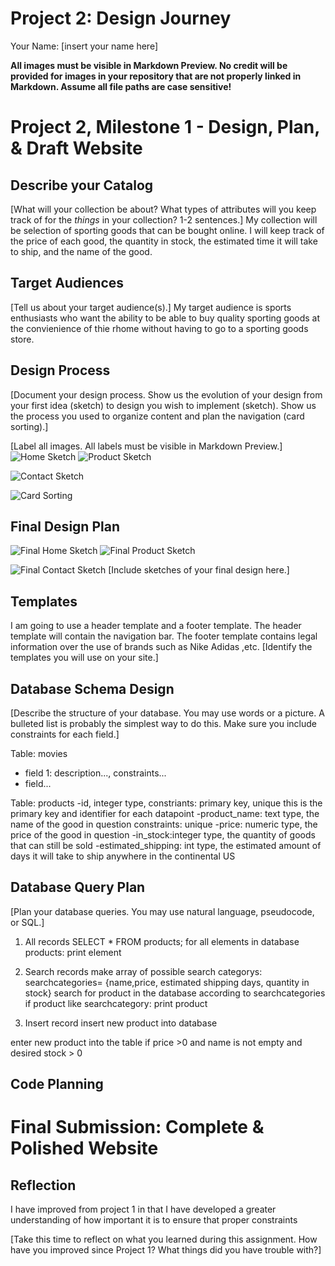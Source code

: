 # Project 2: Design Journey

Your Name: [insert your name here]

**All images must be visible in Markdown Preview. No credit will be provided for images in your repository that are not properly linked in Markdown. Assume all file paths are case sensitive!**

# Project 2, Milestone 1 - Design, Plan, & Draft Website

## Describe your Catalog

[What will your collection be about? What types of attributes will you keep track of for the *things* in your collection? 1-2 sentences.]
My collection will be selection of sporting goods that can be bought online.
I will keep track of the price of each good, the quantity in stock, the estimated time it will take to ship, and the name of the good.

## Target Audiences

[Tell us about your target audience(s).]
My target audience is sports enthusiasts who want the ability to be able to buy quality sporting goods at the convienience of thie rhome without having to go to a sporting goods store.


## Design Process

[Document your design process. Show us the evolution of your design from your first idea (sketch) to design you wish to implement (sketch). Show us the process you used to organize content and plan the navigation (card sorting).]

[Label all images. All labels must be visible in Markdown Preview.]
![Home Sketch](homesketch.jpeg)
![Product Sketch](productsketch.jpeg)

![Contact Sketch](contactsketch.jpeg)

![Card Sorting](cardsorting.jpeg)

## Final Design Plan
![Final Home Sketch](finalhomesketch.jpeg)
![Final Product Sketch](finalproductsketch.jpeg)

![ Final Contact Sketch](finalcontactsketch.jpeg)
[Include sketches of your final design here.]


## Templates
I am going to use a header template and a footer template.
The header template will contain the navigation bar.
The footer template contains legal information over the use of brands such as Nike Adidas ,etc.
[Identify the templates you will use on your site.]


## Database Schema Design

[Describe the structure of your database. You may use words or a picture. A bulleted list is probably the simplest way to do this. Make sure you include constraints for each field.]

Table: movies
* field 1: description..., constraints...
* field...

Table: products
-id, integer type, constriants:  primary key, unique
this is the primary key and identifier for each datapoint
-product_name: text type, the name of the good in question  constraints: unique
-price: numeric type, the price of the good in question
-in_stock:integer type, the quantity of goods that can still be sold
-estimated_shipping: int type, the estimated amount of days it will take to ship anywhere in the continental US




## Database Query Plan

[Plan your database queries. You may use natural language, pseudocode, or SQL.]

1. All records
    SELECT * FROM products;
    for all elements in database products:
    print element

2. Search records
    make array of possible search categorys:
    searchcategories= {name,price, estimated shipping days, quantity in stock}
    search for product in the database according to searchcategories
        if product like searchcategory:
            print product

3. Insert record
 insert new product into database

 enter new product into the table if price >0 and name is not empty and desired stock > 0


## Code Planning



# Final Submission: Complete & Polished Website

## Reflection

I have improved from project 1 in that I have developed a greater understanding of how important it is to ensure that proper constraints

[Take this time to reflect on what you learned during this assignment. How have you improved since Project 1? What things did you have trouble with?]
